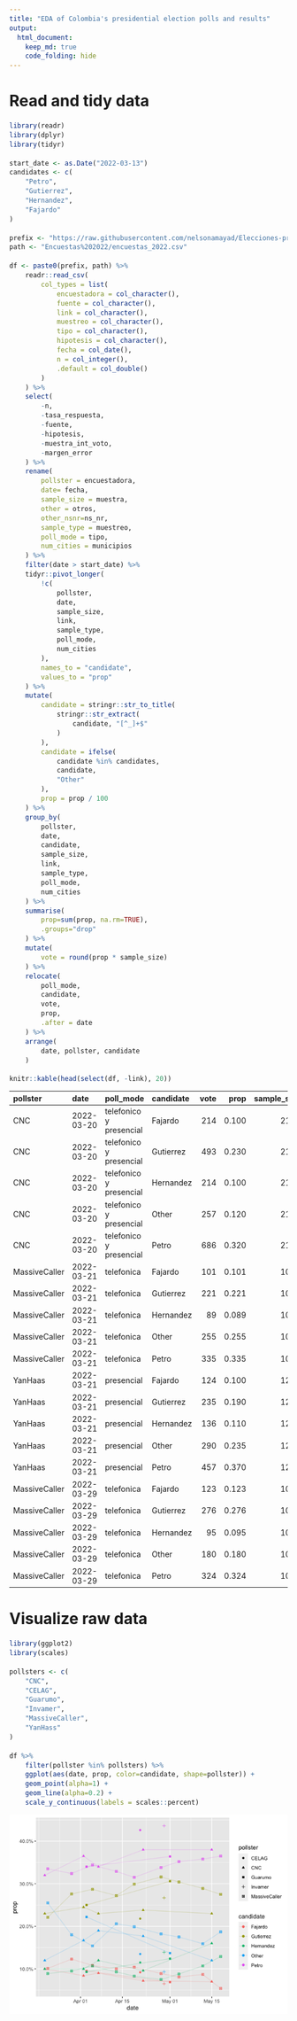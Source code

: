 ```yaml
---
title: "EDA of Colombia's presidential election polls and results"
output:
  html_document:
    keep_md: true
    code_folding: hide
---
```



# Read and tidy data

```r
library(readr)
library(dplyr)
library(tidyr)

start_date <- as.Date("2022-03-13")
candidates <- c(
    "Petro",
    "Gutierrez",
    "Hernandez",
    "Fajardo"
)

prefix <- "https://raw.githubusercontent.com/nelsonamayad/Elecciones-presidenciales-2022/main/"
path <- "Encuestas%202022/encuestas_2022.csv"

df <- paste0(prefix, path) %>%
    readr::read_csv(
        col_types = list(
            encuestadora = col_character(),
            fuente = col_character(),
            link = col_character(),
            muestreo = col_character(),
            tipo = col_character(),
            hipotesis = col_character(),
            fecha = col_date(),
            n = col_integer(),
            .default = col_double()
        )
    ) %>%
    select(
        -n,
        -tasa_respuesta,
        -fuente,
        -hipotesis,
        -muestra_int_voto,
        -margen_error
    ) %>%
    rename(
        pollster = encuestadora,
        date= fecha,
        sample_size = muestra,
        other = otros,
        other_nsnr=ns_nr,
        sample_type = muestreo,
        poll_mode = tipo,
        num_cities = municipios
    ) %>%
    filter(date > start_date) %>%
    tidyr::pivot_longer(
        !c(
            pollster,
            date,
            sample_size,
            link,
            sample_type,
            poll_mode,
            num_cities   
        ),
        names_to = "candidate",
        values_to = "prop"
    ) %>%
    mutate(
        candidate = stringr::str_to_title(
            stringr::str_extract(
                candidate, "[^_]+$"
            )
        ),
        candidate = ifelse(
            candidate %in% candidates,
            candidate,
            "Other"
        ),
        prop = prop / 100
    ) %>%
    group_by(
        pollster,
        date,
        candidate,
        sample_size,
        link,
        sample_type,
        poll_mode,
        num_cities
    ) %>%
    summarise(
        prop=sum(prop, na.rm=TRUE),
        .groups="drop"
    ) %>%
    mutate(
        vote = round(prop * sample_size)
    ) %>%
    relocate(
        poll_mode,
        candidate,
        vote,
        prop,
        .after = date
    ) %>%
    arrange(
        date, pollster, candidate
    )

knitr::kable(head(select(df, -link), 20))
```



|pollster      |date       |poll_mode               |candidate | vote|  prop| sample_size|sample_type              | num_cities|
|:-------------|:----------|:-----------------------|:---------|----:|-----:|-----------:|:------------------------|----------:|
|CNC           |2022-03-20 |telefonico y presencial |Fajardo   |  214| 0.100|        2143|Estratificado municipios |         43|
|CNC           |2022-03-20 |telefonico y presencial |Gutierrez |  493| 0.230|        2143|Estratificado municipios |         43|
|CNC           |2022-03-20 |telefonico y presencial |Hernandez |  214| 0.100|        2143|Estratificado municipios |         43|
|CNC           |2022-03-20 |telefonico y presencial |Other     |  257| 0.120|        2143|Estratificado municipios |         43|
|CNC           |2022-03-20 |telefonico y presencial |Petro     |  686| 0.320|        2143|Estratificado municipios |         43|
|MassiveCaller |2022-03-21 |telefonica              |Fajardo   |  101| 0.101|        1000|NA                       |         NA|
|MassiveCaller |2022-03-21 |telefonica              |Gutierrez |  221| 0.221|        1000|NA                       |         NA|
|MassiveCaller |2022-03-21 |telefonica              |Hernandez |   89| 0.089|        1000|NA                       |         NA|
|MassiveCaller |2022-03-21 |telefonica              |Other     |  255| 0.255|        1000|NA                       |         NA|
|MassiveCaller |2022-03-21 |telefonica              |Petro     |  335| 0.335|        1000|NA                       |         NA|
|YanHaas       |2022-03-21 |presencial              |Fajardo   |  124| 0.100|        1236|Estratificado municipios |         60|
|YanHaas       |2022-03-21 |presencial              |Gutierrez |  235| 0.190|        1236|Estratificado municipios |         60|
|YanHaas       |2022-03-21 |presencial              |Hernandez |  136| 0.110|        1236|Estratificado municipios |         60|
|YanHaas       |2022-03-21 |presencial              |Other     |  290| 0.235|        1236|Estratificado municipios |         60|
|YanHaas       |2022-03-21 |presencial              |Petro     |  457| 0.370|        1236|Estratificado municipios |         60|
|MassiveCaller |2022-03-29 |telefonica              |Fajardo   |  123| 0.123|        1000|NA                       |         NA|
|MassiveCaller |2022-03-29 |telefonica              |Gutierrez |  276| 0.276|        1000|NA                       |         NA|
|MassiveCaller |2022-03-29 |telefonica              |Hernandez |   95| 0.095|        1000|NA                       |         NA|
|MassiveCaller |2022-03-29 |telefonica              |Other     |  180| 0.180|        1000|NA                       |         NA|
|MassiveCaller |2022-03-29 |telefonica              |Petro     |  324| 0.324|        1000|NA                       |         NA|


# Visualize raw data

```r
library(ggplot2)
library(scales)

pollsters <- c(
    "CNC",
    "CELAG",
    "Guarumo",
    "Invamer",
    "MassiveCaller",
    "YanHass"
)

df %>%
    filter(pollster %in% pollsters) %>%
    ggplot(aes(date, prop, color=candidate, shape=pollster)) +
    geom_point(alpha=1) +
    geom_line(alpha=0.2) +
    scale_y_continuous(labels = scales::percent)
```

![](eda_files/figure-html/unnamed-chunk-2-1.png)<!-- -->
